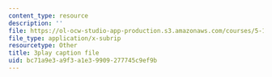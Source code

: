 ```yaml
---
content_type: resource
description: ''
file: https://ol-ocw-studio-app-production.s3.amazonaws.com/courses/5-112-principles-of-chemical-science-fall-2005/bc71a9e3a9f3a1e39909277745c9ef9b_dxR06Mi8ExI.srt
file_type: application/x-subrip
resourcetype: Other
title: 3play caption file
uid: bc71a9e3-a9f3-a1e3-9909-277745c9ef9b
---
```

